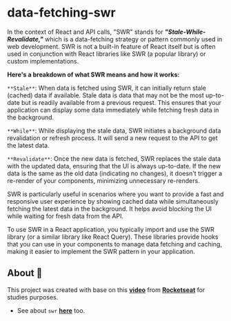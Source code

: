 # data-fetching-swr

In the context of React and API calls, "SWR" stands for ***"Stale-While-Revalidate,"*** which is a data-fetching strategy or pattern commonly used in web development. SWR is not a built-in feature of React itself but is often used in conjunction with React libraries like SWR (a popular library) or custom implementations.

**Here's a breakdown of what SWR means and how it works:**

```**Stale**```: When data is fetched using SWR, it can initially return stale (cached) data if available. Stale data is data that may not be the most up-to-date but is readily available from a previous request. This ensures that your application can display some data immediately while fetching fresh data in the background.

```**While**```: While displaying the stale data, SWR initiates a background data revalidation or refresh process. It will send a new request to the API to get the latest data.

```**Revalidate**```: Once the new data is fetched, SWR replaces the stale data with the updated data, ensuring that the UI is always up-to-date. If the new data is the same as the old data (indicating no changes), it doesn't trigger a re-render of your components, minimizing unnecessary re-renders.

SWR is particularly useful in scenarios where you want to provide a fast and responsive user experience by showing cached data while simultaneously fetching the latest data in the background. It helps avoid blocking the UI while waiting for fresh data from the API.

To use SWR in a React application, you typically import and use the SWR library (or a similar library like React Query). These libraries provide hooks that you can use in your components to manage data fetching and caching, making it easier to implement the SWR pattern in your application.

## About 📱

This project was created with base on this **[video](https://www.youtube.com/live/uNFB9EbQz90?si=qv38Cy4s5tRHmae3)** from **[Rocketseat](https://www.rocketseat.com.br/?utm_source=google&utm_medium=cpc&utm_campaign=lead&utm_term=perpetuo&utm_content=institucional-lead-home-texto-lead-brandkws-none-none-institucional-none-none-br-google&utm_term=rocketseat&utm_campaign=PROGRAMAS-ALL-BRANDKWS-SEM&utm_source=adwords&utm_medium=ppc&hsa_acc=8545075154&hsa_cam=16048648686&hsa_grp=135825188594&hsa_ad=579096962131&hsa_src=g&hsa_tgt=kwd-679159515078&hsa_kw=rocketseat&hsa_mt=b&hsa_net=adwords&hsa_ver=3&gclid=Cj0KCQjw0vWnBhC6ARIsAJpJM6dFbLhnGiMlP6YKwcLbrxe1RwILA69zHTaIfJc53z5L4KACFHC59hsaAuGrEALw_wcB)** for studies purposes. 

- See about ```swr``` **[here](https://swr.vercel.app/pt-BR)** too.
